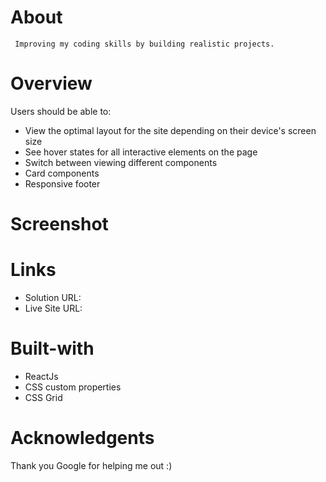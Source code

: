 
# About

     Improving my coding skills by building realistic projects.


# Overview

  Users should be able to:

   - View the optimal layout for the site depending on their device's screen size
   - See hover states for all interactive elements on the page
   - Switch between viewing different components
   - Card components
   - Responsive footer
   
# Screenshot

 
# Links
  - Solution URL: 
  - Live Site URL:  
  
# Built-with
  - ReactJs
  - CSS custom properties
  - CSS Grid
  
# Acknowledgents
   Thank you Google for helping me out :)
